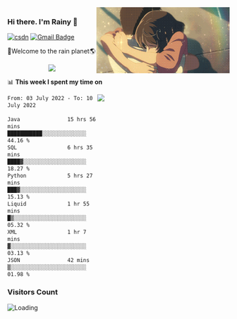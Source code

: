 <img  align='right' height="150" src="https://github.com/LikeRainDay/LikeRainDay/blob/master/pic/img_rain_1.gif?raw=true">



### Hi there. I'm Rainy :lemon:

[![csdn](https://img.shields.io/badge/-csdn-c14438?style=flat-square&logo=c&logoColor=white)](https://blog.csdn.net/qq_15807167)
[![Gmail Badge](https://img.shields.io/badge/-gmail-c14438?style=flat-square&logo=Gmail&logoColor=white&link=mailto:houshuai0816@gmail.com)](mailto:houshuai0816@gmail.com)

🚀Welcome to the rain planet🌎

<center>
<img align='center'  src="https://source.unsplash.com/random/1200x600">
</center>

📊 **This week I spent my time on**

<img align='right'   width="300" src="https://github-readme-stats.vercel.app/api?username=LikeRainDay&show_icons=true&title_color=fff&icon_color=79ff97&text_color=9f9f9f&bg_color=151515">

<!--START_SECTION:waka-->

```text
From: 03 July 2022 - To: 10 July 2022

Java               15 hrs 56 mins  ███████████░░░░░░░░░░░░░░   44.16 %
SQL                6 hrs 35 mins   ████▓░░░░░░░░░░░░░░░░░░░░   18.27 %
Python             5 hrs 27 mins   ███▓░░░░░░░░░░░░░░░░░░░░░   15.13 %
Liquid             1 hr 55 mins    █▒░░░░░░░░░░░░░░░░░░░░░░░   05.32 %
XML                1 hr 7 mins     ▓░░░░░░░░░░░░░░░░░░░░░░░░   03.13 %
JSON               42 mins         ▒░░░░░░░░░░░░░░░░░░░░░░░░   01.98 %
```

<!--END_SECTION:waka-->

### Visitors Count
<img align="left" src = "https://profile-counter.glitch.me/LikeRainDay/count.svg" alt ="Loading">
